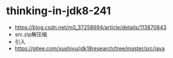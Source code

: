 # thinking-in-jdk8-241
- https://blog.csdn.net/m0_37258694/article/details/113870843
- src.zip解压缩
- 引入
- https://gitee.com/xushiyu/jdk18research/tree/master/src/java
